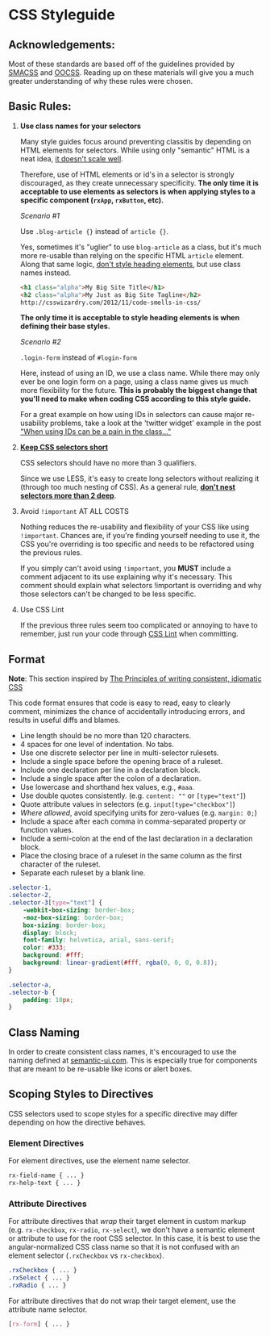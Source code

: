 # CSS Styleguide

## Acknowledgements:

Most of these standards are based off of the guidelines provided by [SMACSS](http://smacss.com/) 
and [OOCSS](http://coding.smashingmagazine.com/2011/12/12/an-introduction-to-object-oriented-css-oocss/). Reading up 
on these materials will give you a much greater understanding of why these rules were chosen.

## Basic Rules:

1. **Use class names for your selectors**

    Many style guides focus around preventing classitis by depending on HTML elements for selectors. While using only 
    "semantic" HTML is a neat idea, 
    [it doesn't scale well](http://www.stubbornella.org/content/2011/04/28/our-best-practices-are-killing-us/).

    Therefore, use of HTML elements or id's in a selector is strongly discouraged, as they create unnecessary 
    specificity. **The only time it is acceptable to use elements as selectors is when applying styles to a specific 
    component (`rxApp`, `rxButton`, etc).**

    *Scenario #1*

    Use `.blog-article {}` instead of `article {}`.

    Yes, sometimes it's "uglier" to use `blog-article` as a class, but it's much more re-usable than relying on the 
    specific HTML `article` element.  Along that same logic, 
    [don't style heading elements](http://www.stubbornella.org/content/2011/09/06/style-headings-using-html5-sections/),
    but use class names instead.

    ```html
    <h1 class="alpha">My Big Site Title</h1>
    <h2 class="alpha">My Just as Big Site Tagline</h2>
    http://csswizardry.com/2012/11/code-smells-in-css/
    ```

    **The only time it is acceptable to style heading elements is when defining their base styles.**

    *Scenario #2*

    `.login-form` instead of `#login-form`

    Here, instead of using an ID, we use a class name. While there may only ever be one login form on a page, using a 
    class name gives us much more flexibility for the future. **This is probably the biggest change that you'll need to 
    make when coding CSS according to this style guide.**

    For a great example on how using IDs in selectors can cause major re-usability problems, take a look at the 'twitter 
    widget' example in the post 
    ["When using IDs can be a pain in the class..."](http://csswizardry.com/2011/09/when-using-ids-can-be-a-pain-in-the-class/)

2. **[Keep CSS selectors short](http://csswizardry.com/2012/05/keep-your-css-selectors-short/)**

    CSS selectors should have no more than 3 qualifiers.

    Since we use LESS, it's easy to create long selectors without realizing it (through too much nesting of CSS).
    As a general rule, [**don't nest selectors more than 2 deep**](http://www.youtube.com/watch?v=GhX8iPcDSsI).

3. Avoid `!important` AT ALL COSTS

    Nothing reduces the re-usability and flexibility of your CSS like using `!important`. Chances are, if you're 
    finding yourself needing to use it, the CSS you're overriding is too specific and needs to be refactored using 
    the previous rules.

    If you simply can't avoid using `!important`, you **MUST** include a comment adjacent to its use explaining why 
    it's necessary. This comment should explain what selectors !important is overriding and why those selectors can't 
    be changed to be less specific.

4. Use CSS Lint

    If the previous three rules seem too complicated or annoying to have to remember, just run your code through 
    [CSS Lint](http://csslint.net/#warnings=display-property-grouping,duplicate-properties,empty-rules,known-properties,text-indent,vendor-prefix,fallback-colors,star-property-hack,underscore-property-hack,bulletproof-font-face,font-faces,duplicate-background-images,regex-selectors,universal-selector,unqualified-attributes,zero-units,overqualified-elements,shorthand,floats,font-sizes,ids,important,outline-none,qualified-headings,unique-headings) when committing.

## Format

**Note**: This section inspired by [The Principles of writing consistent, idiomatic CSS](https://github.com/necolas/idiomatic-css/blob/master/README.md#format)

This code format ensures that code is easy to read, easy to clearly comment, minimizes the chance of accidentally 
introducing errors, and results in useful diffs and blames.

* Line length should be no more than 120 characters.
* 4 spaces for one level of indentation. No tabs.
* Use one discrete selector per line in multi-selector rulesets.
* Include a single space before the opening brace of a ruleset.
* Include one declaration per line in a declaration block.
* Include a single space after the colon of a declaration.
* Use lowercase and shorthand hex values, e.g., `#aaa`.
* Use double quotes consistently. (e.g. `content: ""` or `[type="text"]`)
* Quote attribute values in selectors (e.g. `input[type="checkbox"]`)
* _Where allowed_, avoid specifying units for zero-values (e.g. `margin: 0;`)
* Include a space after each comma in comma-separated property or function values.
* Include a semi-colon at the end of the last declaration in a declaration block.
* Place the closing brace of a ruleset in the same column as the first character of the ruleset.
* Separate each ruleset by a blank line.

```css
.selector-1,
.selector-2,
.selector-3[type="text"] {
    -webkit-box-sizing: border-box;
    -moz-box-sizing: border-box;
    box-sizing: border-box;
    display: block;
    font-family: helvetica, arial, sans-serif;
    color: #333;
    background: #fff;
    background: linear-gradient(#fff, rgba(0, 0, 0, 0.8));
}

.selector-a,
.selector-b {
    padding: 10px;
}
```

## Class Naming

In order to create consistent class names, it's encouraged to use the naming defined 
at [semantic-ui.com](http://semantic-ui.com). This is especially true for components that are meant to be re-usable 
like icons or alert boxes.

## Scoping Styles to Directives

CSS selectors used to scope styles for a specific directive may differ depending on how the directive behaves.

### Element Directives

For element directives, use the element name selector.

```css
rx-field-name { ... }
rx-help-text { ... }
```

### Attribute Directives

For attribute directives that *wrap* their target element in custom markup (e.g. `rx-checkbox`, `rx-radio`, 
`rx-select`), we don't have a semantic element or attribute to use for the root CSS selector.
In this case, it is best to use the angular-normalized CSS class name so that it is not confused with an element 
selector (`.rxCheckbox` vs `rx-checkbox`).

```css
.rxCheckbox { ... }
.rxSelect { ... }
.rxRadio { ... }
```

For attribute directives that do not wrap their target element, use the attribute name selector.

```css
[rx-form] { ... }
```
